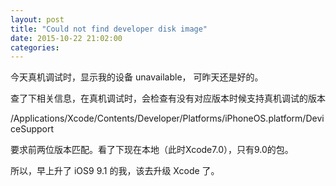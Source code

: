 ```yaml
---
layout: post
title: "Could not find developer disk image"
date: 2015-10-22 21:02:00
categories:
---
```


今天真机调试时，显示我的设备 unavailable， 可昨天还是好的。

查了下相关信息，在真机调试时，会检查有没有对应版本时候支持真机调试的版本

>
/Applications/Xcode/Contents/Developer/Platforms/iPhoneOS.platform/DeviceSupport

要求前两位版本匹配。看了下现在本地（此时Xcode7.0），只有9.0的包。

所以，早上升了 iOS9 9.1 的我，该去升级 Xcode 了。
